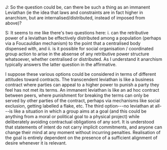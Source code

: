 J: So the question could be, can there be such a thing as an immanent Leviathan (ie the idea that laws and constraints are in fact higher in anarchism, but are internalised/distributed, instead of imposed from above)?

S: It seems to me like there's two questions here: i. can the retributive power of a leviathan be effectively distributed among a population (perhaps via a Foucauldian mechanism) to the point that a centralised body dispensed with, and ii. is it possible for social organisation / coordinated group action to arise in the absense of any retributive power structure whatsoever, whether centralised or distributed. As I understand it anarchism typically answers the latter question in the affirmative.

I suppose these various options could be considered in terms of different attitudes toward contracts. The transcendent leviathan is like a business contract where parties can appeal to a higher power to punish a party they feel has not met its terms. An immanent leviathan is like an ad hoc contract between peers, where punishment for breaking the terms can only be served by other parties of the contract, perhaps via mechanisms like social exclusion, getting labelled a flake, etc. The third option---no leviathan at all---is like a situation in which a group aims at a goal (and this could be anything from a moral or political goal to a physical project) while deliberately avoiding contractual obligations of any sort. It is understood that statements of intent do not carry implicit commitments, and anyone can change their mind at any moment without incurring penalties. Realisation of the goal is entirely dependent on the presence of a sufficient alignment of desire whenever it is relevant.
